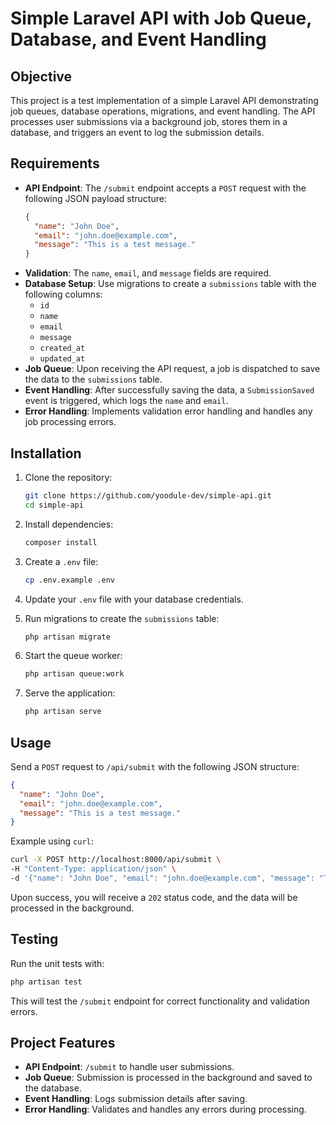 # Simple Laravel API with Job Queue, Database, and Event Handling

## Objective

This project is a test implementation of a simple Laravel API demonstrating job queues, database operations, migrations, and event handling. The API processes user submissions via a background job, stores them in a database, and triggers an event to log the submission details.

## Requirements

- **API Endpoint**: The `/submit` endpoint accepts a `POST` request with the following JSON payload structure:
  ```json
  {
    "name": "John Doe",
    "email": "john.doe@example.com",
    "message": "This is a test message."
  }
  ```
- **Validation**: The `name`, `email`, and `message` fields are required.
- **Database Setup**: Use migrations to create a `submissions` table with the following columns:
  - `id`
  - `name`
  - `email`
  - `message`
  - `created_at`
  - `updated_at`
- **Job Queue**: Upon receiving the API request, a job is dispatched to save the data to the `submissions` table.
- **Event Handling**: After successfully saving the data, a `SubmissionSaved` event is triggered, which logs the `name` and `email`.
- **Error Handling**: Implements validation error handling and handles any job processing errors.

## Installation

1. Clone the repository:
   ```bash
   git clone https://github.com/yoodule-dev/simple-api.git
   cd simple-api
   ```

2. Install dependencies:
   ```bash
   composer install
   ```

3. Create a `.env` file:
   ```bash
   cp .env.example .env
   ```

4. Update your `.env` file with your database credentials.

5. Run migrations to create the `submissions` table:
   ```bash
   php artisan migrate
   ```

6. Start the queue worker:
   ```bash
   php artisan queue:work
   ```

7. Serve the application:
   ```bash
   php artisan serve
   ```

## Usage

Send a `POST` request to `/api/submit` with the following JSON structure:

```json
{
  "name": "John Doe",
  "email": "john.doe@example.com",
  "message": "This is a test message."
}
```

Example using `curl`:
```bash
curl -X POST http://localhost:8000/api/submit \
-H "Content-Type: application/json" \
-d '{"name": "John Doe", "email": "john.doe@example.com", "message": "This is a test message."}'
```

Upon success, you will receive a `202` status code, and the data will be processed in the background.

## Testing

Run the unit tests with:
```bash
php artisan test
```

This will test the `/submit` endpoint for correct functionality and validation errors.

## Project Features

- **API Endpoint**: `/submit` to handle user submissions.
- **Job Queue**: Submission is processed in the background and saved to the database.
- **Event Handling**: Logs submission details after saving.
- **Error Handling**: Validates and handles any errors during processing.


